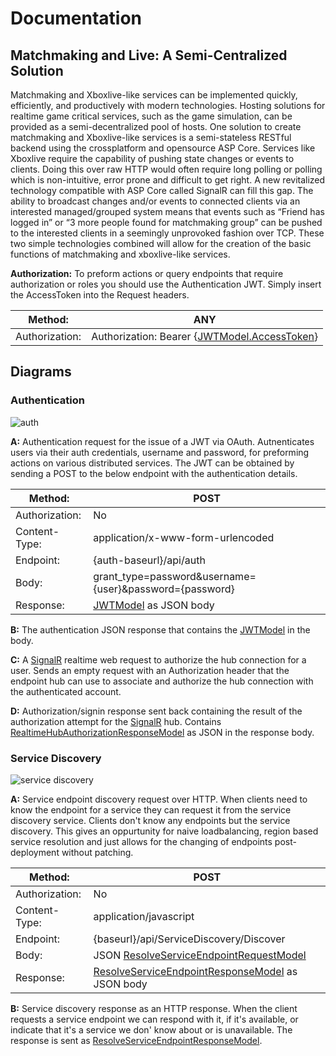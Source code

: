 # Documentation

## Matchmaking and Live: A Semi-Centralized Solution

Matchmaking and Xboxlive-like services can be implemented quickly, efficiently, and productively with modern technologies. Hosting solutions for realtime game critical services, such as the game simulation, can be provided as a semi-decentralized pool of hosts. One solution to create matchmaking and Xboxlive-like services is a semi-stateless RESTful backend using the crossplatform and opensource ASP Core. Services like Xboxlive require the capability of pushing state changes or events to clients. Doing this over raw HTTP would often require long polling or polling which is non-intuitive, error prone and difficult to get right. A new revitalized technology compatible with ASP Core called SignalR can fill this gap. The ability to broadcast changes and/or events to connected clients via an interested managed/grouped system means that events such as “Friend has logged in” or “3 more people found for matchmaking group” can be pushed to the interested clients in a seemingly unprovoked fashion over TCP. These two simple technologies combined will allow for the creation of the basic functions of matchmaking and xboxlive-like services.

**Authorization:** To preform actions or query endpoints that require authorization or roles you should use the Authentication JWT. Simply insert the AccessToken into the Request headers.

|Method:|ANY|
|---|---|
|Authorization:| Authorization: Bearer {[JWTModel.AccessToken](https://github.com/HaloLive/HaloLive.Library/blob/master/src/HaloLive.Models.Authentication.Common/Models/JWTModel.cs)} |

## Diagrams

### Authentication

![auth](http://i.imgur.com/tXlDKpz.png "Auth Diagram")

**A:** Authentication request for the issue of a JWT via OAuth. Autnenticates users via their auth credentials, username and password, for preforming actions on various distributed services. The JWT can be obtained by sending a POST to the below endpoint with the authentication details.

|Method:|POST|
|---|---|
|Authorization:|No|
|Content-Type:|application/x-www-form-urlencoded|
|Endpoint:|{auth-baseurl}/api/auth|
|Body:|grant_type=password&username={user}&password={password}|
|Response:|[JWTModel](https://github.com/HaloLive/HaloLive.Library/blob/master/src/HaloLive.Models.Authentication.Common/Models/JWTModel.cs) as JSON body|

**B:** The authentication JSON response that contains the [JWTModel](https://github.com/HaloLive/HaloLive.Library/blob/master/src/HaloLive.Models.Authentication.Common/Models/JWTModel.cs) in the body.

**C:** A [SignalR](https://github.com/aspnet/SignalR) realtime web request to authorize the hub connection for a user. Sends an empty request with an Authorization header that the endpoint hub can use to associate and authorize the hub connection with the authenticated account.

**D:** Authorization/signin response sent back containing the result of the authorization attempt for the [SignalR](https://github.com/aspnet/SignalR) hub. Contains [RealtimeHubAuthorizationResponseModel](https://github.com/HaloLive/HaloLive.Library/blob/master/src/HaloLive.Models.Authorization.Common/Models/RealtimeHubAuthorizationResponseModel.cs) as JSON in the response body.

### Service Discovery

![service discovery](http://i.imgur.com/KiPhNEw.png "Service Discovery")

**A:** Service endpoint discovery request over HTTP. When clients need to know the endpoint for a service they can request it from the service discovery service. Clients don't know any endpoints but the service discovery. This gives an oppurtunity for naive loadbalancing, region based service resolution and just allows for the changing of endpoints post-deployment without patching.

|Method:|POST|
|---|---|
|Authorization:|No|
|Content-Type:|application/javascript|
|Endpoint:|{baseurl}/api/ServiceDiscovery/Discover|
|Body:|JSON [ResolveServiceEndpointRequestModel](https://github.com/HaloLive/HaloLive.Library/blob/master/src/HaloLive.Models.NameResolution.Common/Models/ResolveServiceEndpointRequestModel.cs)|
|Response:|[ResolveServiceEndpointResponseModel](https://github.com/HaloLive/HaloLive.Library/blob/master/src/HaloLive.Models.NameResolution.Common/Models/ResolveServiceEndpointResponseModel.cs) as JSON body|

**B:** Service discovery response as an HTTP response. When the client requests a service endpoint we can respond with it, if it's available, or indicate that it's a service we don' know about or is unavailable. The response is sent as [ResolveServiceEndpointResponseModel](https://github.com/HaloLive/HaloLive.Library/blob/master/src/HaloLive.Models.NameResolution.Common/Models/ResolveServiceEndpointResponseModel.cs).
